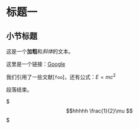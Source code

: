# 标题一

## 小节标题

这是一个**加粗**和*斜体*的文本。

这里是一个链接：[Google](https://www.google.com)

我们引用了一些文献[`foo`]，还有公式：$E = mc^2$

段落结束。

$$$hhhhh
\frac{1}{2}\mu
$$$

